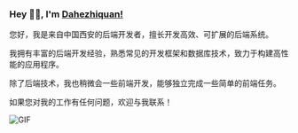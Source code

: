 ### Hey 👋🏽, I'm [Dahezhiquan!](https://abhisheknaidu.tech)

<p>您好，我是来自中国西安的后端开发者，擅长开发高效、可扩展的后端系统。</p>
<p>我拥有丰富的后端开发经验，熟悉常见的开发框架和数据库技术，致力于构建高性能的应用程序。</p>
<p>除了后端技术，我也稍微会一些前端开发，能够独立完成一些简单的前端任务。</p>
<p>如果您对我的工作有任何问题，欢迎与我联系！</p>

  <img align="center" alt="GIF" src="https://media.giphy.com/media/836HiJc7pgzy8iNXCn/giphy.gif" />
